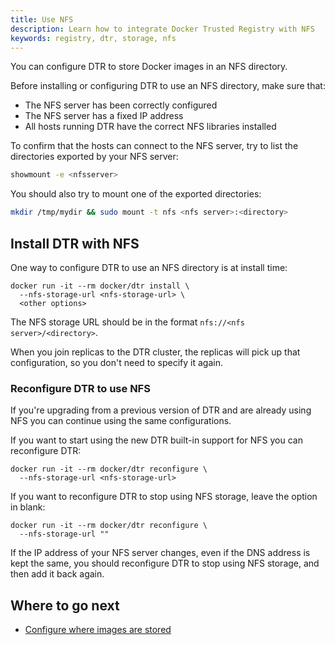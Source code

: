 ```yaml
---
title: Use NFS
description: Learn how to integrate Docker Trusted Registry with NFS
keywords: registry, dtr, storage, nfs
---
```


You can configure DTR to store Docker images in an NFS directory.

Before installing or configuring DTR to use an NFS directory, make sure that:

* The NFS server has been correctly configured
* The NFS server has a fixed IP address
* All hosts running DTR have the correct NFS libraries installed


To confirm that the hosts can connect to the NFS server, try to list the
directories exported by your NFS server:

```bash
showmount -e <nfsserver>
```

You should also try to mount one of the exported directories:

```bash
mkdir /tmp/mydir && sudo mount -t nfs <nfs server>:<directory>
```

## Install DTR with NFS

One way to configure DTR to use an NFS directory is at install time:

```none
docker run -it --rm docker/dtr install \
  --nfs-storage-url <nfs-storage-url> \
  <other options>
```

The NFS storage URL should be in the format `nfs://<nfs server>/<directory>`.

When you join replicas to the DTR cluster, the replicas will pick up that
configuration, so you don't need to specify it again.

### Reconfigure DTR to use NFS

If you're upgrading from a previous version of DTR and are already using
NFS you can continue using the same configurations.

If you want to start using the new DTR built-in support for NFS you can
reconfigure DTR:

```none
docker run -it --rm docker/dtr reconfigure \
  --nfs-storage-url <nfs-storage-url>
```

If you want to reconfigure DTR to stop using NFS storage, leave the option
in blank:

```none
docker run -it --rm docker/dtr reconfigure \
  --nfs-storage-url ""
```

If the IP address of your NFS server changes, even if the DNS address is kept
the same, you should reconfigure DTR to stop using NFS storage, and then
add it back again.

## Where to go next

* [Configure where images are stored](configure-storage.md)
